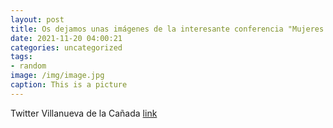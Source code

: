 ```yaml
---
layout: post
title: Os dejamos unas imágenes de la interesante conferencia "Mujeres que pintan flores" impartida esta mañana por Úrsula Martí a los ...
date: 2021-11-20 04:00:21
categories: uncategorized
tags:
- random
image: /img/image.jpg
caption: This is a picture
---
```

Twitter Villanueva de la Cañada [link](https://twitter.com/AytoVDLCanada/status/1461662052376789002)
